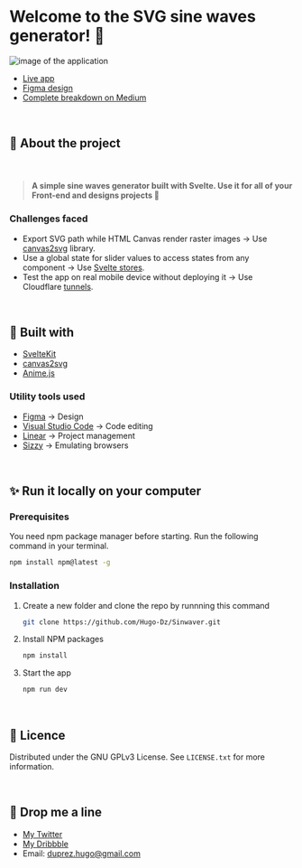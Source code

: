 # Welcome to the SVG sine waves generator! 🌊

![image of the application](https://i.ibb.co/z74W5CW/OG-image.png)

- [Live app](https://www.sinwaver.com/)
- [Figma design](https://www.figma.com/community/file/1097896347873166443)
- [Complete breakdown on Medium](https://bootcamp.uxdesign.cc/coding-is-an-underrated-tool-for-designers-bda15fee44eb)

<br />

## 📘 About the project

<br />

> #### A simple sine waves generator built with Svelte. Use it for all of your Front-end and designs projects 🎨

### Challenges faced

- Export SVG path while HTML Canvas render raster images -> Use [canvas2svg](https://github.com/gliffy/canvas2svg) library.
- Use a global state for slider values to access states from any component -> Use [Svelte stores](https://svelte.dev/tutorial/writable-stores).
- Test the app on real mobile device without deploying it -> Use Cloudflare [tunnels](https://developers.cloudflare.com/cloudflare-one/connections/connect-apps/install-and-setup/tunnel-guide/).

<br />

## 🔨 Built with

- [SvelteKit](https://kit.svelte.dev/)
- [canvas2svg](https://github.com/gliffy/canvas2svg)
- [Anime.js](https://animejs.com/)

### Utility tools used

- [Figma](https://www.figma.com/) -> Design
- [Visual Studio Code](https://code.visualstudio.com/) -> Code editing
- [Linear](https://linear.app/) -> Project management
- [Sizzy](https://sizzy.co/) -> Emulating browsers

<br />

## ✨ Run it locally on your computer

### Prerequisites

You need npm package manager before starting. Run the following command in your terminal.

  ```sh
  npm install npm@latest -g
  ```

### Installation

1. Create a new folder and clone the repo by runnning this command
   ```sh
   git clone https://github.com/Hugo-Dz/Sinwaver.git
   ```
3. Install NPM packages
   ```sh
   npm install
   ```
4. Start the app
   ```sh
   npm run dev
   ```

<br />

## 📝 Licence

Distributed under the GNU GPLv3 License. See `LICENSE.txt` for more information.

<br />

## 🎈 Drop me a line

- [My Twitter](https://twitter.com/HugoDuprez)
- [My Dribbble](https://dribbble.com/HugoDuprez/shots)
- Email: duprez.hugo@gmail.com

<br />